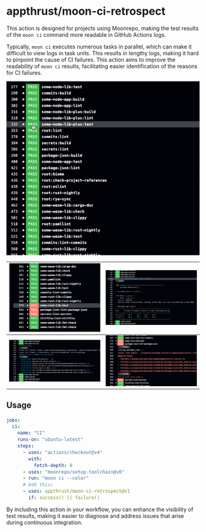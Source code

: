 # appthrust/moon-ci-retrospect

This action is designed for projects using Moonrepo, making the test results of the `moon ci` command more readable in GitHub Actions logs.

Typically, `moon ci` executes numerous tasks in parallel, which can make it difficult to view logs in task units. This results in lengthy logs, making it hard to pinpoint the cause of CI failures. This action aims to improve the readability of `moon ci` results, facilitating easier identification of the reasons for CI failures.

![](./screenshot0.gif)

| ![](./screenshot1.png) | ![](./screenshot2.png) |
|------------------------|------------------------|
| ![](./screenshot3.png) | ![](./screenshot4.png) |


## Usage

```yaml
jobs:
  ci:
    name: "CI"
    runs-on: "ubuntu-latest"
    steps:
      - uses: "actions/checkout@v4"
        with:
          fetch-depth: 0
      - uses: "moonrepo/setup-toolchain@v0"
      - run: "moon ci --color"
      # Add this↓
      - uses: appthrust/moon-ci-retrospect@v1
        if: success() || failure()
```

By including this action in your workflow, you can enhance the visibility of test results, making it easier to diagnose and address issues that arise during continuous integration.
